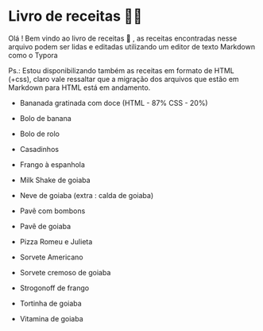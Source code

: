 # Livro de receitas :man_cook:

Olá ! Bem vindo ao livro de receitas :wave: , as receitas encontradas nesse arquivo podem ser lidas e editadas utilizando um editor de texto Markdown como o Typora

Ps.: Estou disponibilizando também as receitas em formato de HTML (+css), claro vale ressaltar que a migração dos arquivos que estão em Markdown para HTML está em andamento.

- Bananada gratinada com doce (HTML - 87% CSS - 20%)

- Bolo de banana

- Bolo de rolo

- Casadinhos

- Frango à espanhola

- Milk Shake de goiaba

- Neve de goiaba (extra : calda de goiaba)

- Pavê com bombons

- Pavê de goiaba

- Pizza Romeu e Julieta

- Sorvete Americano

- Sorvete cremoso de goiaba

- Strogonoff de frango

- Tortinha de goiaba

- Vitamina de goiaba

  
